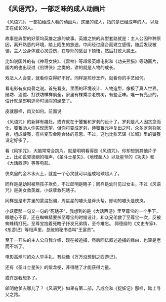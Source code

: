 
## 《风语咒》，一部乏味的成人动画片

《风语咒》，一部拍给成人看的动画片。这里的成人，指的是已经成年的人，以及正在成长的人。

故事是典型的好莱坞英雄之旅的故事。英雄之旅的典型套路就是：主人公因种种原因，离开熟悉的环境，踏上陌生的旅途，中间经过磨合而建立感情，随后发现被骗，主人公身体或心灵受伤，在导师的感召下顿悟，然后打败大魔王。

比如说国外的有《神奇女侠》、《雷神》等超级英雄电影和《功夫熊猫》等动画片，国内的也出现过《煎饼侠》之类的，讲的就是人物的成长。

戏法人人会变，就看你变得好不好。同样是煎炒烹炸，就看你的手艺如何。

看电影有皮肉骨之说。首先看皮，里面的环境设计、人物造型，像极了真人世界。赌坊、酒馆、打铁坊样样俱全，家里有棵乘凉老槐树，有些乏味。唯一有亮点的，估计就是郎明逃命时误闯的澡堂了。

皮就那样，肉又如何。前面说

《风语咒》的新鲜有趣处，或许就在于饕餮和罗刹的设计了。罗刹是凡人因贪念而化，饕餮助人你实现愿望，但你将变成罗刹，待饕餮元神复出之时，众多罗刹将献身，组成饕餮，有些变形金刚合体的意思。不过，这也比张艺谋《长城》里的饕餮设定好多了。







看《风宇咒》，大脑常常会跳片。就是明明看得是《风语咒》，你却想到其他片子上，比如说郭德纲的相声，《圣斗士星矢》、《地球超人》以及星爷的《功夫》和《大话西游》等等电影。

侠岚里的金木水火土，就差一个心灵就可以组成地球超人了。


同样是是幼时被熊孩子欺负，不过郎明是瞎子；同样是幼时见过女主，不过《风语咒》是美女救英雄，小妖孽救死瞎子。

同样是是市井里的蒙混拐骗，周星星的噱头是斧头帮，郎明的噱头是侠岚。

小妖孽那一句又一句的“死瞎子”，我想到的是《大话西游》里至尊宝的一个手下，眼瞎心不盲，还在蜘蛛精要杀至尊宝的时候设计，和众兄弟救了至尊宝一次，反被蜘蛛精打死。至尊宝抱着死瞎子抒发兄弟情，至今难忘。
郭德纲的《文史专家》、《东游记》等相声里，总统的秘书总叫“王富贵”。


至于一开头的主人公自我介绍，现在被追捕，然后回忆叙述追捕的缘由，也算是老而不新了。

电影高潮时的众人举手礼，有些像《万万没想到之西游记》。

还有《圣斗士星矢》的紫龙梗，非得瞎了才能获得力量。

或许是我想多了。


郎明他爹去哪儿了？《风语咒》如果有第二部，八成会和《捉妖记》那样，踏上寻父之路。

<!--stackedit_data:
eyJoaXN0b3J5IjpbMjA5MjY0MzAzOCwyNzgzNjQ1NDldfQ==
-->
